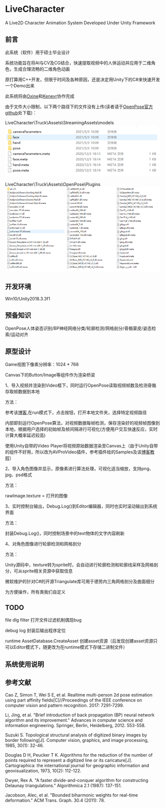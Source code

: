 # LiveCharacter

A Live2D Character Animation System Developed Under Unity Framework

## 前言

此系统（软件）用于硕士毕业设计

系统功能旨在将AI与CV及CG结合，快速提取视频中的人体运动并应用于二维角色，生成合理流畅的二维角色动画

原打算用C++开发，但限于时间及各种原因，还是决定用Unity下的C#来快速开发一个Demo出来

此系统将由[Oxine](https://github.com/oxine)和[Keneyr](https://github.com/Keneyr)协作完成

由于文件大小限制，以下两个路径下的文件没有上传(读者请于[OpenPose官方github](https://github.com/CMU-Perceptual-Computing-Lab/openpose_unity_plugin)处下载)：

LiveCharacter\Truck\Assets\StreamingAssets\models
![models](Tutorials/models.png)

LiveCharacter\Truck\Assets\OpenPose\Plugins
![dlls](Tutorials/dlls.png)

## 开发环境

Win10/Unity2018.3.3f1

## 预备知识

OpenPose人体姿态识别/BP神经网络分类/轮廓检测/网格剖分/骨骼蒙皮/姿态检索/运动对齐

## 原型设计

Game视图下像素分辨率：1024 * 768

Canvas下的Button/Image等组件作为渲染桥梁

1、导入视频并渲染到Video框下，同时运行OpenPose读取视频帧数及检测骨骼存取帧数据到本地

方法：

参考该[博客](https://gameinstitute.qq.com/community/detail/125314),在run模式下，点击按钮，打开本地文件夹，选择特定视频路径

内部即刻运行OpenPose算法，对视频数据每帧检测，保存渲染好的视频帧图像到本地，根据用户选择的初始帧及帧间隔进行可视化(方便用户交互快速反应，实时计算大概率延迟较高)

使用Unity自带的Video Player将视频原始数据渲染至Canvas上（由于Unity自带的组件不好用，所以改为AVProVideo插件，参考插件给的Samples及该[博客教程](https://www.cnblogs.com/mrmocha/p/8087389.html)）

2、导入角色图像并显示，原像素进行算法处理，可视化适当缩放，支持png、jpg、psd格式

方法：

rawImage.texture = 打开的图像

3、实时控制台输出，Debug.Log()到Editor编辑器，同时也实时滚动输出到系统界面

方法：

封装Debug.Log()，同时控制场景中的text物体的文字内容刷新

4、对角色图像进行轮廓检测和网格剖分

方法：

Unity源码中，texture转为sprite时，会自动进行轮廓检测和轮廓线采样及网格剖分，可从sprite相关资源中获取信息

微软维护的针对C#的开源Triangulate库可用于德劳内三角网格剖分及曲面细分

为方便操作，所有类我们自定义

## TODO

file dlg filter 打开文件过滤机制偶现bug

debug log 封装后输出程序定位

runtime AssetDatabase.CreateAsset 创建asset资源（后发现创建asset资源只可以Editor模式下，随更改为在runtime模式下存储二进制文件）

## 系统使用说明


## 参考文献

Cao Z, Simon T, Wei S E, et al. Realtime multi-person 2d pose estimation using part affinity 
fields[C]//Proceedings of the IEEE conference on computer vision and pattern recognition. 2017: 
7291-7299.

Li, Jing, et al. "Brief introduction of back propagation (BP) neural network algorithm and its 
improvement." Advances in computer science and information engineering. Springer, Berlin, 
Heidelberg, 2012. 553-558.

Suzuki S. Topological structural analysis of digitized binary images by border following[J]. 
Computer vision, graphics, and image processing, 1985, 30(1): 32-46.

Douglas D H, Peucker T K. Algorithms for the reduction of the number of points required to represent 
a digitized line or its caricature[J]. Cartographica: the international journal for geographic information
and geovisualization, 1973, 10(2): 112-122.

Dwyer, Rex A. "A faster divide-and-conquer algorithm for constructing Delaunay 
triangulations." Algorithmica 2.1 (1987): 137-151.

Jacobson, Alec, et al. "Bounded biharmonic weights for real-time deformation." ACM Trans. 
Graph. 30.4 (2011): 78.



